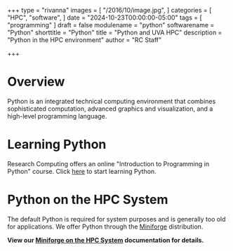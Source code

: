 +++
type = "rivanna"
images = [
  "/2016/10/image.jpg",
]
categories = [
  "HPC",
  "software",
]
date = "2024-10-23T00:00:00-05:00"
tags = [
  "programming"
]
draft = false
modulename = "python"
softwarename = "Python"
shorttitle = "Python"
title = "Python and UVA HPC"
description = "Python in the HPC environment"
author = "RC Staff"

+++
# Overview
Python is an integrated technical computing environment that combines sophisticated computation, advanced graphics and visualization, and a high-level programming language.

# Learning Python
Research Computing offers an online "Introduction to Programming in Python" course. Click [here](https://learning.rc.virginia.edu/courses/python-introduction/) to start learning Python.

# Python on the HPC System
The default Python is required for system purposes and is generally too old for applications. We offer Python through the [Miniforge](https://github.com/conda-forge/miniforge) distribution.

**View our [Miniforge on the HPC System](/userinfo/hpc/software/miniforge/) documentation for details.**

